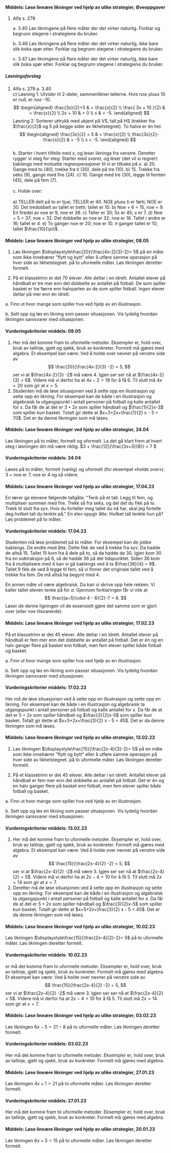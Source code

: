 #### Middels: Løse lineære likninger ved hjelp av ulike strategier,  Øveoppgaver

1. Alfa s. 279

    a.  3.40 Løs likningene på flere måter der det virker naturlig. Forklar og begrunn stegene i strategiene du bruker.

    b.  3.46 Løs likningene på flere måter der det virker naturlig, ikke bare slik boka spør etter. Forklar og begrunn stegene i strategiene du bruker.

    c.  3.47 Løs likningene på flere måter der det virker naturlig, ikke bare slik boka spør etter. Forklar og begrunn stegene i strategiene du bruker.

##### Løsningsforslag

1. Alfa s. 279
   a. 3.40 \
   c) Løsning 1: Utvider til 2-deler, sammenlikner tellerne. Hvis *noe* pluss 10 er null, er *noe* -10.
   $$
   \begin{aligned}
   \frac{3x}{2}+5
   & = \frac{x}{2}
   \\
   \frac{ 3x + 10 }{2}
   & = \frac{x}{2}
   \\
   2x + 10
   & = 0
   \\
   x
   & =
   -5.
   \end{aligned}
   $$
   Løsning 2: Sorterer uttrykk med ukjent på VS, tall på HS (trekker fra $\frac{x}{2}$ og $5$ på begge sider av likhetstegnet). To halve er én hel.
   $$
   \begin{aligned}
   \frac{3x}{2} + 5
   & =
   \frac{x}{2}
   \\
   \frac{3x}{2}- \frac{x}{2}
   & = -5
   \\
   x = -5.
   \end{aligned}
   $$
   \
   b. Starter i hvert tilfelle med $x$, og leser likninga fra venstre. Deretter rygger vi steg for steg: Starter med *svaret*, og leser (det vil si regner) baklengs med motsatte regneoperasjoner til vi er tilbake på $x$.
   a) 20. Gange med to (40), trekke fra ti (30), dele på tre (10).
   b) 15. Trekke fra seks (9), gange med fire (24).
   c) 10. Gange med tre (30), legge til femten (45), dele på fem (7). \
   \
   c. Holde over: \
   \
   a) TELLER delt på to er tjue; TELLER er 40. NOE pluss ti er førti; NOE er 30. Det tredobbelt av tallet er tretti; tallet er 10.
   b) Noe + 6 = 15, noe = 9. En firedel av noe er 9, noe er 36.
   c) Teller er 30; 5x er 45; x er 7.
   d) Noe + 5 = 37; noe = 32. Det dobbelte av noe er 32; noe er 16. Tallet i andre er 16; tallet er 4.
   e) To ganger noe er 20; noe er 10. $\pi$ ganger tallet er 10; tallet $\frac{10}{\pi}$. .

#### Middels: Løse lineære likninger ved hjelp av ulike strategier,  08.05

1. Løs likningen $\displaystyle\frac{20}{\frac{4x-2}{3}-2}= 5$ på en måte som ikke innebærer "flytt og bytt" eller å utføre samme operasjon på hver side av likhetstegnet. på to uformelle måter. Løs likningen deretter formelt.

2. På et klassetrinn er det $70$ elever. Alle deltar i en idrett. Antallet elever på håndball er tre mer enn det dobbelte av antallet på fotball. De som spiller basket er tre færre enn halvparten av de som spiller fotball. Ingen elever deltar på mer enn én idrett.

a. Finn ut hvor mange som spiller hva ved hjelp av en illustrasjon.

b. Sett opp og løs en likning som passer situasjonen. Vis tydelig hvordan likningen samsvarer med situasjonen.

#### Vurderingskriterier middels:  08.05

1. Her må det komme fram to uformelle metoder. Eksempler er, hold over, bruk av tallinje, gjett og sjekk, bruk av konkreter. Formelt må gjøres med algebra. Et eksempel kan være: Ved å holde over nevner på venstre side av
$$
\frac{20}{\frac{4x-2}{3} -2} = 5,
$$
ser vi at $\frac{4x-2}{3} -2$ må være $4$. Igjen ser ser nå at $\frac{4x-2}{3}  = 6$. Videre må vi derfor ha at $4x-2 = 18$ for å få $6$. Til slutt må $4x = 20$ som gir at $x = 5$.
2. Studenten må de løse situasjonen ved å sette opp en illustrasjon *og* sette opp en likning. For eksempel kan de både i en illustrasjon og algebraisk ta utgangspunkt i antall personer på fotball og kalle antallet for $x$. Da får de at det er $3+2x$ som spiller håndball og $\frac{1}{2}x-3$ som spiller *kun* basket. Totalt gir dette at $x+3+2x+\frac{1}{2} x - 3 = 70$. Det er da denne likningen som må løses.

#### Middels: Løse lineære likninger ved hjelp av ulike strategier,  24.04

Løs likningen på to måter, formelt og uformelt. La det gå klart frem at hvert steg i løsningen din må være riktig.
$3 + \frac{12}{\frac{3x+3}{8}} = 7 $

#### Vurderingskriterier middels:  24.04

Løses på to måter, formelt (vanlig) og uformelt (for eksempel «holde over»). 3 + noe er 7, noe er 4 og så videre.

#### Middels: Løse lineære likninger ved hjelp av ulike strategier,  17.04.23

En lærer ga elevene følgende tallgåte: "Tenk på et tall. Legg til fem, og multipliser summen med fire. Trekk så fra seks, og del det du fikk på to. Trekk til slutt fra syv. Hvis du forteller meg tallet du nå har, skal jeg fortelle deg hvilket tall du tenkte på." En elev oppgir åtte. Hvilket tall tenkte hun på? Løs problemet på to måter.  

#### Vurderingskriterier middels:  17.04.23

Studenten må løse problemet på to måter. For eksempel kan de jobbe baklengs. De endte med åtte. Dette fikk de ved å trekke fra syv. Da hadde de altså $15$. Tallet $15$ kom fra å dele på to, så da hadde de $30$. Igjen kom $30$ fra en subtraksjon på $6$, så de hadde $36$ på det tidspunktet. Siden $36$ kom fra å multiplisere med $4$ kan vi gå baklengs ved å ta $\frac{36}{4} = 9$. Tallet $9$ fikk de ved å legge til fem, så vi finner det originale tallet ved å trekke fra fem. De må altså ha begynt med $4$.

En annen måte vil være algebraisk. Da kan vi skrive opp hele rekken. Vi kaller tallet eleven tenke på for $a$. Gjennom forklaringen får vi vite at
$$
\frac{(a+5)\cdot 4 - 6}{2}-7 = 8.
$$
Løser de denne ligningen vil de essensielt gjøre det samme som er gjort over (eller noe tilsvarende).

#### Middels: Løse lineære likninger ved hjelp av ulike strategier,  17.02.23

På et klassetrinn er det $45$ elever. Alle deltar i en idrett. Antallet elever på håndball er fem mer enn det dobbelte av antallet på fotball. Det er én og en halv ganger flere på basket enn fotball, men fem elever spiller både fotball og basket.

a. Finn ut hvor mange som spiller hva ved hjelp av en illustrasjon.

b. Sett opp og løs en likning som passer situasjonen. Vis tydelig hvordan likningen samsvarer med situasjonen.

#### Vurderingskriterier middels:  17.02.23

Her må de løse situasjonen ved å sette opp en illustrasjon *og* sette opp en likning. For eksempel kan de både i en illustrasjon og algebraisk ta utgangspunkt i antall personer på fotball og kalle antallet for $x$. Da får de at det er $5+2x$ som spiller håndball og $\frac{3}{2}x-5$ som spiller *kun* basket. Totalt gir dette at $x+5+2x+\frac{3}{2} x - 5 = 45$. Det er da denne likningen som må løses.

#### Middels: Løse lineære likninger ved hjelp av ulike strategier,  13.02.23

1. Løs likningen $\displaystyle\frac{15}{\frac{2x-4}{3}-2}= 5$ på en måte som ikke innebærer "flytt og bytt" eller å utføre samme operasjon på hver side av likhetstegnet. på to uformelle måter. Løs likningen deretter formelt.

2. På et klassetrinn er det $45$ elever. Alle deltar i en idrett. Antallet elever på håndball er fem mer enn det dobbelte av antallet på fotball. Det er én og en halv ganger flere på basket enn fotball, men fem elever spiller både fotball og basket.

a. Finn ut hvor mange som spiller hva ved hjelp av en illustrasjon.

b. Sett opp og løs en likning som passer situasjonen. Vis tydelig hvordan likningen samsvarer med situasjonen.

#### Vurderingskriterier middels:  13.02.23

1. Her må det komme fram to uformelle metoder. Eksempler er, hold over, bruk av tallinje, gjett og sjekk, bruk av konkreter. Formelt må gjøres med algebra. Et eksempel kan være: Ved å holde over nevner på venstre side av
$$
\frac{15}{\frac{2x-4}{2} -2} = 5,
$$
ser vi at $\frac{2x-4}{2} -2$ må være $3$. Igjen ser ser nå at $\frac{2x-4}{2}  = 5$. Videre må vi derfor ha at $2x-4 = 10$ for å få $5$. Til slutt må $2x = 14$ som gir at $x = 7$.
2. Deretter må de løse situasjonen ved å sette opp en illustrasjon *og* sette opp en likning. For eksempel kan de både i en illustrasjon og algebraisk ta utgangspunkt i antall personer på fotball og kalle antallet for $x$. Da får de at det er $5+2x$ som spiller håndball og $\frac{3}{2}x-5$ som spiller *kun* basket. Totalt gir dette at $x+5+2x+\frac{3}{2} x - 5 = 45$. Det er da denne likningen som må løses.

#### Middels: Løse lineære likninger ved hjelp av ulike strategier,  10.02.23

Løs likningen $\displaystyle\frac{15}{\frac{2x-4}{2}-2}= 5$ på to uformelle måter. Løs likningen deretter formelt.

#### Vurderingskriterier middels:  10.02.23

er må det komme fram to uformelle metoder. Eksempler er, hold over, bruk av tallinje, gjett og sjekk, bruk av konkreter. Formelt må gjøres med algebra. Et eksempel kan være: Ved å holde over nevner på venstre side av
$$
\frac{15}{\frac{2x-4}{2} -2} = 5,
$$
ser vi at $\frac{2x-4}{2} -2$ må være $3$. Igjen ser ser nå at $\frac{2x-4}{2}  = 5$. Videre må vi derfor ha at $2x-4 = 10$ for å få $5$. Til slutt må $2x = 14$ som gir at $x = 7$.

#### Middels: Løse lineære likninger ved hjelp av ulike strategier,  03.02.23

Løs likningen $6x-5= 21-8$ på to uformelle måter. Løs likningen deretter formelt.

#### Vurderingskriterier middels:  03.02.23

Her må det komme fram to uformelle metoder. Eksempler er, hold over, bruk av tallinje, gjett og sjekk, bruk av konkreter. Formelt må gjøres med algebra.

#### Middels: Løse lineære likninger ved hjelp av ulike strategier,  27.01.23

Løs likningen $4x + 1 = 21$ på to uformelle måter. Løs likningen deretter formelt.

#### Vurderingskriterier middels:  27.01.23

Her må det komme fram to uformelle metoder. Eksempler er, hold over, bruk av tallinje, gjett og sjekk, bruk av konkreter. Formelt må gjøres med algebra.


#### Middels: Løse lineære likninger ved hjelp av ulike strategier,  20.01.23

Løs likningen $6x + 3 = 15$ på to uformelle måter. Løs likningen deretter formelt.

